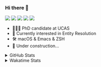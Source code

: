 ### Hi there 👋

[![](https://img.shields.io/badge/-Email-325180?logo=maildotru&logoColor=white&style=flat-square)](mailto:hi@wang.tianshu.me)
[![](https://img.shields.io/badge/-GitHub-black?logo=GitHub&style=flat-square)](https://github.com/tshu-w)
[![](https://img.shields.io/badge/-Telegram-26a5e4?labelColor=fafafa&logo=telegram&style=flat-square)](https://t.me/tshu_w) 
[![](https://img.shields.io/badge/-Twitter-1da1f2?logo=Twitter&logoColor=white&style=flat-square)](https://twitter.com/tshu_w)
[![](https://komarev.com/ghpvc/?username=tshu-w&color=blueviolet&style=flat-square)]()



- 🧑🏻‍🎓 PhD candidate at UCAS
- 🔭 Currently interested in Entity Resolution
- 🛠 macOS & Emacs & ZSH
- 🚧 Under construction...

<details>

<summary>GitHub Stats</summary>

![Tianshu's GitHub stats](https://github-readme-stats.vercel.app/api?username=tshu-w&show_icons=true&theme=buefy&count_private=true)
  
</details>


<details>
  <summary>Wakatime Stats</summary>

  Currently, files accessed by tramp cannot be tracked by wakatime, see https://github.com/wakatime/wakatime-mode/issues/27
  <br>
  
<!--START_SECTION:waka-->
![Code Time](http://img.shields.io/badge/Code%20Time-0%20secs-blue)

**I'm an Early 🐤** 

```text
🌞 Morning    48 commits     ███░░░░░░░░░░░░░░░░░░░░░░   12.63% 
🌆 Daytime    186 commits    ████████████░░░░░░░░░░░░░   48.95% 
🌃 Evening    142 commits    █████████░░░░░░░░░░░░░░░░   37.37% 
🌙 Night      4 commits      ░░░░░░░░░░░░░░░░░░░░░░░░░   1.05%

```
📅 **I'm Most Productive on Monday** 

```text
Monday       82 commits     █████░░░░░░░░░░░░░░░░░░░░   21.58% 
Tuesday      48 commits     ███░░░░░░░░░░░░░░░░░░░░░░   12.63% 
Wednesday    63 commits     ████░░░░░░░░░░░░░░░░░░░░░   16.58% 
Thursday     47 commits     ███░░░░░░░░░░░░░░░░░░░░░░   12.37% 
Friday       34 commits     ██░░░░░░░░░░░░░░░░░░░░░░░   8.95% 
Saturday     62 commits     ████░░░░░░░░░░░░░░░░░░░░░   16.32% 
Sunday       44 commits     ███░░░░░░░░░░░░░░░░░░░░░░   11.58%

```


📊 **This Week I Spent My Time On** 

```text
💬 Programming Languages: 
sh                       14 hrs 30 mins      ███████████████████░░░░░░   78.94% 
Org                      2 hrs 28 mins       ███░░░░░░░░░░░░░░░░░░░░░░   13.42% 
JSON                     24 mins             ░░░░░░░░░░░░░░░░░░░░░░░░░   2.2% 
Emacs Lisp               20 mins             ░░░░░░░░░░░░░░░░░░░░░░░░░   1.84% 
Bash                     13 mins             ░░░░░░░░░░░░░░░░░░░░░░░░░   1.18%

🔥 Editors: 
Zsh                      14 hrs 30 mins      ███████████████████░░░░░░   78.94% 
Emacs                    3 hrs 52 mins       █████░░░░░░░░░░░░░░░░░░░░   21.06%

🐱‍💻 Projects: 
Terminal                 12 hrs 38 mins      █████████████████░░░░░░░░   68.74% 
Unknown Project          3 hrs 18 mins       ████░░░░░░░░░░░░░░░░░░░░░   18.02% 
qmdc                     44 mins             █░░░░░░░░░░░░░░░░░░░░░░░░   4.01% 
lightning-template       29 mins             ░░░░░░░░░░░░░░░░░░░░░░░░░   2.65% 
emacs                    20 mins             ░░░░░░░░░░░░░░░░░░░░░░░░░   1.84%

💻 Operating System: 
Mac                      12 hrs 42 mins      █████████████████░░░░░░░░   69.11% 
Linux                    5 hrs 40 mins       ███████░░░░░░░░░░░░░░░░░░   30.89%

```

**I Mostly Code in Python** 

```text
Python                   9 repos             ██████████░░░░░░░░░░░░░░░   42.86% 
HTML                     2 repos             ██░░░░░░░░░░░░░░░░░░░░░░░   9.52% 
Emacs Lisp               2 repos             ██░░░░░░░░░░░░░░░░░░░░░░░   9.52% 
JavaScript               2 repos             ██░░░░░░░░░░░░░░░░░░░░░░░   9.52% 
TeX                      2 repos             ██░░░░░░░░░░░░░░░░░░░░░░░   9.52%

```



 Last Updated on 27/06/2022 08:07:37 UTC
<!--END_SECTION:waka-->
</details>

